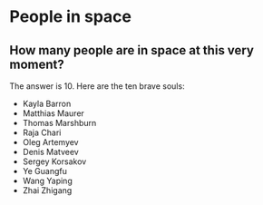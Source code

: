 # People in space

## How many people are in space at this very moment?
The answer is 10. Here are the ten brave souls:

* Kayla Barron
* Matthias Maurer
* Thomas Marshburn
* Raja Chari
* Oleg Artemyev
* Denis Matveev
* Sergey Korsakov
* Ye Guangfu
* Wang Yaping
* Zhai Zhigang